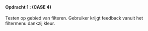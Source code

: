 #### Opdracht 1 : (CASE 4)

Testen op gebied van filteren. Gebruiker krijgt feedback vanuit het filtermenu dankzij kleur.

